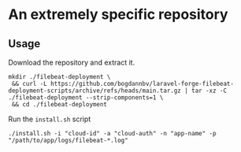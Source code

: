# An extremely specific repository

## Usage

Download the repository and extract it.
```shell
mkdir ./filebeat-deployment \
 && curl -L https://github.com/bogdannbv/laravel-forge-filebeat-deployment-scripts/archive/refs/heads/main.tar.gz | tar -xz -C ./filebeat-deployment --strip-components=1 \
 && cd ./filebeat-deployment
```

Run the `install.sh` script
```shell
./install.sh -i "cloud-id" -a "cloud-auth" -n "app-name" -p "/path/to/app/logs/filebeat-*.log"
```

